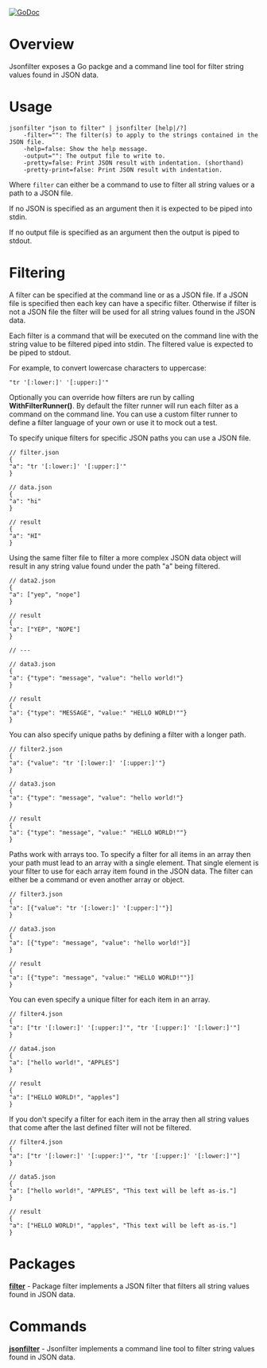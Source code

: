 [![GoDoc](https://godoc.org/github.com/dschnare/jsonfilter?status.svg)](https://godoc.org/github.com/dschnare/jsonfilter)

# Overview

Jsonfilter exposes a Go packge and a command line tool for filter string values found in JSON data.

# Usage

	jsonfilter "json to filter" | jsonfilter [help|/?]
		-filter="": The filter(s) to apply to the strings contained in the JSON file.
		-help=false: Show the help message.
		-output="": The output file to write to.
		-pretty=false: Print JSON result with indentation. (shorthand)
		-pretty-print=false: Print JSON result with indentation.

Where `filter` can either be a command to use to filter all string values or a path to a JSON file.

If no JSON is specified as an argument then it is expected to be piped into stdin.

If no output file is specified as an argument then the output is piped to stdout.

# Filtering

A filter can be specified at the command line or as a JSON file. If a JSON file is specified then
each key can have a specific filter. Otherwise if filter is not a JSON file the filter will be used
for all string values found in the JSON data.

Each filter is a command that will be executed on the command line with the string value to be
filtered piped into stdin. The filtered value is expected to be piped to stdout.

For example, to convert lowercase characters to uppercase:

	"tr '[:lower:]' '[:upper:]'"

Optionally you can override how filters are run by calling **WithFilterRunner()**. By default the filter runner
will run each filter as a command on the command line. You can use a custom filter runner to define a filter
language of your own or use it to mock out a test.

To specify unique filters for specific JSON paths you can use a JSON file.

	// filter.json
	{
	"a": "tr '[:lower:]' '[:upper:]'"
	}

	// data.json
	{
	"a": "hi"
	}

	// result
	{
	"a": "HI"
	}

Using the same filter file to filter a more complex JSON data object will result
in any string value found under the path "a" being filtered.

	// data2.json
	{
	"a": ["yep", "nope"]
	}

	// result
	{
	"a": ["YEP", "NOPE"]
	}

	// ---

	// data3.json
	{
	"a": {"type": "message", "value": "hello world!"}
	}

	// result
	{
	"a": {"type": "MESSAGE", "value:" "HELLO WORLD!""}
	}


You can also specify unique paths by defining a filter with a longer path.

	// filter2.json
	{
	"a": {"value": "tr '[:lower:]' '[:upper:]'"}
	}

	// data3.json
	{
	"a": {"type": "message", "value": "hello world!"}
	}

	// result
	{
	"a": {"type": "message", "value:" "HELLO WORLD!""}
	}

Paths work with arrays too. To specify a filter for all items in an array
then your path must lead to an array with a single element. That single
element is your filter to use for each array item found in the JSON data.
The filter can either be a command or even another array or object.

	// filter3.json
	{
	"a": [{"value": "tr '[:lower:]' '[:upper:]'"}]
	}

	// data3.json
	{
	"a": [{"type": "message", "value": "hello world!"}]
	}

	// result
	{
	"a": [{"type": "message", "value:" "HELLO WORLD!""}]
	}

You can even specify a unique filter for each item in an array.

	// filter4.json
	{
	"a": ["tr '[:lower:]' '[:upper:]'", "tr '[:upper:]' '[:lower:]'"]
	}

	// data4.json
	{
	"a": ["hello world!", "APPLES"]
	}

	// result
	{
	"a": ["HELLO WORLD!", "apples"]
	}

If you don't specify a filter for each item in the array then all string values
that come after the last defined filter will not be filtered.

	// filter4.json
	{
	"a": ["tr '[:lower:]' '[:upper:]'", "tr '[:upper:]' '[:lower:]'"]
	}

	// data5.json
	{
	"a": ["hello world!", "APPLES", "This text will be left as-is."]
	}

	// result
	{
	"a": ["HELLO WORLD!", "apples", "This text will be left as-is."]
	}


# Packages

**[filter](http://godoc.org/github.com/dschnare/jsonfilter/filter)** - Package filter implements a JSON filter that filters all string values found in JSON data.

# Commands

**[jsonfilter](http://godoc.org/github.com/dschnare/jsonfilter)** - Jsonfilter implements a command line tool to filter string values found in JSON data.